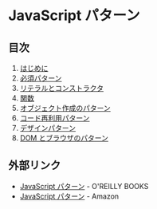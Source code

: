 # JavaScript パターン

## 目次

1. [はじめに](01/README.md)
2. [必須パターン](02/README.md)
3. [リテラルとコンストラクタ](03/README.md)
4. [関数](04/README.md)
5. [オブジェクト作成のパターン](05/README.md)
6. [コード再利用パターン](06/README.md)
7. [デザインパターン](07/README.md)
8. [DOM とブラウザのパターン](08/README.md)


## 外部リンク

- [JavaScript パターン](http://www.oreilly.co.jp/books/9784873114880/) - O'REILLY BOOKS
- [JavaScript パターン](http://www.amazon.co.jp/dp/4873114888) - Amazon

